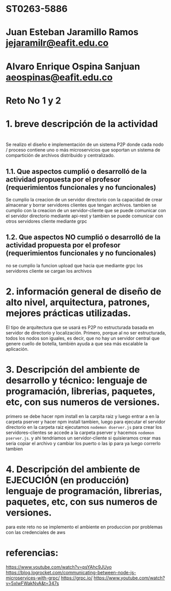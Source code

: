 # ST0263-5886     <nombre>
#
# Juan Esteban Jaramillo Ramos jejaramilr@eafit.edu.co
#
# Alvaro Enrique Ospina Sanjuan aeospinas@eafit.edu.co
#
# 
# Reto No 1 y 2
#
# 1. breve descripción de la actividad
# 
Se realizo el diseño e implementación de un sistema P2P donde cada nodo / proceso contiene uno o más microservicios que soportan un sistema de compartición de archivos distribuido y centralizado.

## 1.1. Que aspectos cumplió o desarrolló de la actividad propuesta por el profesor (requerimientos funcionales y no funcionales)
Se cumplio la creacion de un servidor directorio con la capacidad de crear almacenar y borrar servidores clientes que tengan archivos. tambien se cumplio con la creacion de un servidor-cliente que se puede comunicar con el servidor directorio mediante api-rest y tambien se puede comunicar con otros servidores cliente mediante grpc

## 1.2. Que aspectos NO cumplió o desarrolló de la actividad propuesta por el profesor (requerimientos funcionales y no funcionales)
no se cumplio la funcion upload que hacia que mediante grpc los servidores cliente se cargan los archivos

# 2. información general de diseño de alto nivel, arquitectura, patrones, mejores prácticas utilizadas.
El tipo de arquitectura que se usará es P2P no estructurada basada en servidor de directorio y localización. Primero, porque al no ser estructurada, todos los nodos son iguales, es decir, que no hay un servidor central que genere cuello de botella, también ayuda a que sea más escalable la aplicación. 
# 3. Descripción del ambiente de desarrollo y técnico: lenguaje de programación, librerias, paquetes, etc, con sus numeros de versiones.
primero se debe hacer npm install en la carpita raiz y luego entrar a en la carpeta pserver y hacer npm install tambien, luego para ejecutar el servidor directorio en la carpeta raiz ejecutamos `nodemon dserver.js` para crear los servidores-clientes se accede a la carpeta pserver y hacemos `nodemon pserver.js`. y ahi tendriamos un servidor-cliente si quisieramos crear mas seria copiar el archivo y cambiar los puerto o las ip para ya luego correrlo tambien

# 4. Descripción del ambiente de EJECUCIÓN (en producción) lenguaje de programación, librerias, paquetes, etc, con sus numeros de versiones.
para este reto no se implemento el ambiente en produccion por problemas con las credenciales de aws



# referencias:
https://www.youtube.com/watch?v=psYAhc9JUyo
https://blog.logrocket.com/communicating-between-node-js-microservices-with-grpc/
https://grpc.io/
https://www.youtube.com/watch?v=5xlwFWakNvA&t=347s
